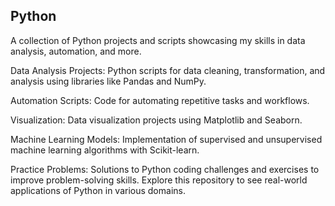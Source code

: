 ## Python

A collection of Python projects and scripts showcasing my skills in data analysis, automation, and more. 


 Data Analysis Projects: Python scripts for data cleaning, transformation, and analysis using libraries like Pandas and NumPy.
 
 Automation Scripts: Code for automating repetitive tasks and workflows. 
 
 Visualization: Data visualization projects using Matplotlib and Seaborn. 
 
 Machine Learning Models: Implementation of supervised and unsupervised machine learning algorithms with Scikit-learn.
 
 Practice Problems: Solutions to Python coding challenges and exercises to improve problem-solving skills. Explore this repository to see real-world applications of Python in various domains.
